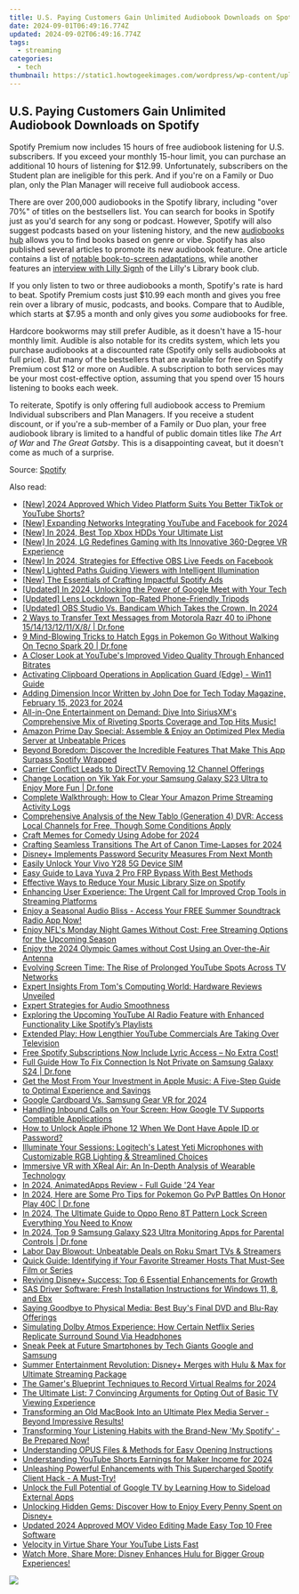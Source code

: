 ```yaml
---
title: U.S. Paying Customers Gain Unlimited Audiobook Downloads on Spotify
date: 2024-09-01T06:49:16.774Z
updated: 2024-09-02T06:49:16.774Z
tags:
  - streaming
categories:
  - tech
thumbnail: https://static1.howtogeekimages.com/wordpress/wp-content/uploads/2023/08/spotify-2.jpg
---
```


## U.S. Paying Customers Gain Unlimited Audiobook Downloads on Spotify

Spotify Premium now includes 15 hours of free audiobook listening for U.S. subscribers. If you exceed your monthly 15-hour limit, you can purchase an additional 10 hours of listening for $12.99\. Unfortunately, subscribers on the Student plan are ineligible for this perk. And if you're on a Family or Duo plan, only the Plan Manager will receive full audiobook access.

 There are over 200,000 audiobooks in the Spotify library, including "over 70%" of titles on the bestsellers list. You can search for books in Spotify just as you'd search for any song or podcast. However, Spotify will also suggest podcasts based on your listening history, and the new [audiobooks hub](https://open.spotify.com/genre/0JQ5DAqbMKFETqK4t8f1n3?) allows you to find books based on genre or vibe. Spotify has also published several articles to promote its new audiobook feature. One article contains a list of [notable book-to-screen adaptations](https://newsroom.spotify.com/2023-09-29/book-tv-movie-film-first-show/), while another features an [interview with Lilly Signh](https://www.newsroom.spotify.com/2023-11-08/lilly-singh-influencer-audiobooks-lillys-library/) of the Lilly's Library book club.

 If you only listen to two or three audiobooks a month, Spotify's rate is hard to beat. Spotify Premium costs just $10.99 each month and gives you free rein over a library of music, podcasts, and books. Compare that to Audible, which starts at $7.95 a month and only gives you _some_ audiobooks for free.

 Hardcore bookworms may still prefer Audible, as it doesn't have a 15-hour monthly limit. Audible is also notable for its credits system, which lets you purchase audiobooks at a discounted rate (Spotify only sells audiobooks at full price). But many of the bestsellers that are available for free on Spotify Premium cost $12 or more on Audible. A subscription to both services may be your most cost-effective option, assuming that you spend over 15 hours listening to books each week.

 To reiterate, Spotify is only offering full audiobook access to Premium Individual subscribers and Plan Managers. If you receive a student discount, or if you're a sub-member of a Family or Duo plan, your free audiobook library is limited to a handful of public domain titles like _The Art of War_ and _The Great Gatsby_. This is a disappointing caveat, but it doesn't come as much of a surprise.

 Source: [Spotify](https://www.newsroom.spotify.com/2023-11-08/audiobooks-us-spotify-premium-users/)

<ins class="adsbygoogle"
     style="display:block"
     data-ad-format="autorelaxed"
     data-ad-client="ca-pub-7571918770474297"
     data-ad-slot="1223367746"></ins>



<ins class="adsbygoogle"
     style="display:block"
     data-ad-client="ca-pub-7571918770474297"
     data-ad-slot="8358498916"
     data-ad-format="auto"
     data-full-width-responsive="true"></ins>

<span class="atpl-alsoreadstyle">Also read:</span>
<div><ul>
<li><a href="https://youtube-docs.techidaily.com/024-approved-which-video-platform-suits-you-better-tiktok-or-youtube-shorts/"><u>[New] 2024 Approved  Which Video Platform Suits You Better  TikTok or YouTube Shorts?</u></a></li>
<li><a href="https://facebook-video-content.techidaily.com/new-expanding-networks-integrating-youtube-and-facebook-for-2024/"><u>[New] Expanding Networks  Integrating YouTube and Facebook for 2024</u></a></li>
<li><a href="https://screen-activity-recording.techidaily.com/new-in-2024-best-top-xbox-hdds-your-ultimate-list/"><u>[New] In 2024, Best Top Xbox HDDs  Your Ultimate List</u></a></li>
<li><a href="https://fox-http.techidaily.com/new-in-2024-lg-redefines-gaming-with-its-innovative-360-degree-vr-experience/"><u>[New] In 2024, LG Redefines Gaming with Its Innovative 360-Degree VR Experience</u></a></li>
<li><a href="https://visual-screen-recording.techidaily.com/new-in-2024-strategies-for-effective-obs-live-feeds-on-facebook/"><u>[New] In 2024, Strategies for Effective OBS Live Feeds on Facebook</u></a></li>
<li><a href="https://extra-skills.techidaily.com/new-lighted-paths-guiding-viewers-with-intelligent-illumination/"><u>[New] Lighted Paths  Guiding Viewers with Intelligent Illumination</u></a></li>
<li><a href="https://some-approaches.techidaily.com/new-the-essentials-of-crafting-impactful-spotify-ads/"><u>[New] The Essentials of Crafting Impactful Spotify Ads</u></a></li>
<li><a href="https://screen-video-capture.techidaily.com/updated-in-2024-unlocking-the-power-of-google-meet-with-your-tech/"><u>[Updated] In 2024, Unlocking the Power of Google Meet with Your Tech</u></a></li>
<li><a href="https://extra-skills.techidaily.com/updated-lens-lockdown-top-rated-phone-friendly-tripods/"><u>[Updated] Lens Lockdown  Top-Rated Phone-Friendly Tripods</u></a></li>
<li><a href="https://screen-recording.techidaily.com/updated-obs-studio-vs-bandicam-which-takes-the-crown-in-2024/"><u>[Updated] OBS Studio Vs. Bandicam  Which Takes the Crown, In 2024</u></a></li>
<li><a href="https://blog-min.techidaily.com/2-ways-to-transfer-text-messages-from-motorola-razr-40-to-iphone-1514131211x8-drfone-by-drfone-transfer-from-android-transfer-from-android/"><u>2 Ways to Transfer Text Messages from Motorola Razr 40 to iPhone 15/14/13/12/11/X/8/ | Dr.fone</u></a></li>
<li><a href="https://pokemon-go-android.techidaily.com/9-mind-blowing-tricks-to-hatch-eggs-in-pokemon-go-without-walking-on-tecno-spark-20-drfone-by-drfone-virtual-android/"><u>9 Mind-Blowing Tricks to Hatch Eggs in Pokemon Go Without Walking On Tecno Spark 20 | Dr.fone</u></a></li>
<li><a href="https://media-tips.techidaily.com/a-closer-look-at-youtubes-improved-video-quality-through-enhanced-bitrates/"><u>A Closer Look at YouTube's Improved Video Quality Through Enhanced Bitrates</u></a></li>
<li><a href="https://windows11.techidaily.com/activating-clipboard-operations-in-application-guard-edge-win11-guide/"><u>Activating Clipboard Operations in Application Guard (Edge) - Win11 Guide</u></a></li>
<li><a href="https://extra-resources.techidaily.com/adding-dimension-incor-written-by-john-doe-for-tech-today-magazine-february-15-2023-for-2024/"><u>Adding Dimension  Incor Written by John Doe for Tech Today Magazine, February 15, 2023 for 2024</u></a></li>
<li><a href="https://media-tips.techidaily.com/all-in-one-entertainment-on-demand-dive-into-siriusxms-comprehensive-mix-of-riveting-sports-coverage-and-top-hits-music/"><u>All-in-One Entertainment on Demand: Dive Into SiriusXM's Comprehensive Mix of Riveting Sports Coverage and Top Hits Music!</u></a></li>
<li><a href="https://media-tips.techidaily.com/amazon-prime-day-special-assemble-and-enjoy-an-optimized-plex-media-server-at-unbeatable-prices/"><u>Amazon Prime Day Special: Assemble & Enjoy an Optimized Plex Media Server at Unbeatable Prices</u></a></li>
<li><a href="https://media-tips.techidaily.com/beyond-boredom-discover-the-incredible-features-that-make-this-app-surpass-spotify-wrapped/"><u>Beyond Boredom: Discover the Incredible Features That Make This App Surpass Spotify Wrapped</u></a></li>
<li><a href="https://media-tips.techidaily.com/carrier-conflict-leads-to-directtv-removing-12-channel-offerings/"><u>Carrier Conflict Leads to DirectTV Removing 12 Channel Offerings</u></a></li>
<li><a href="https://location-social.techidaily.com/change-location-on-yik-yak-for-your-samsung-galaxy-s23-ultra-to-enjoy-more-fun-drfone-by-drfone-virtual-android/"><u>Change Location on Yik Yak For your Samsung Galaxy S23 Ultra to Enjoy More Fun | Dr.fone</u></a></li>
<li><a href="https://media-tips.techidaily.com/complete-walkthrough-how-to-clear-your-amazon-prime-streaming-activity-logs/"><u>Complete Walkthrough: How to Clear Your Amazon Prime Streaming Activity Logs</u></a></li>
<li><a href="https://media-tips.techidaily.com/comprehensive-analysis-of-the-new-tablo-generation-4-dvr-access-local-channels-for-free-though-some-conditions-apply/"><u>Comprehensive Analysis of the New Tablo (Generation 4) DVR: Access Local Channels for Free, Though Some Conditions Apply</u></a></li>
<li><a href="https://extra-information.techidaily.com/craft-memes-for-comedy-using-adobe-for-2024/"><u>Craft Memes for Comedy  Using Adobe for 2024</u></a></li>
<li><a href="https://fox-friendly.techidaily.com/crafting-seamless-transitions-the-art-of-canon-time-lapses-for-2024/"><u>Crafting Seamless Transitions  The Art of Canon Time-Lapses for 2024</u></a></li>
<li><a href="https://media-tips.techidaily.com/disneyplus-implements-password-security-measures-from-next-month/"><u>Disney+ Implements Password Security Measures From Next Month</u></a></li>
<li><a href="https://sim-unlock.techidaily.com/easily-unlock-your-vivo-y28-5g-device-sim-by-drfone-android/"><u>Easily Unlock Your Vivo Y28 5G Device SIM</u></a></li>
<li><a href="https://android-frp.techidaily.com/easy-guide-to-lava-yuva-2-pro-frp-bypass-with-best-methods-by-drfone-android/"><u>Easy Guide to Lava Yuva 2 Pro FRP Bypass With Best Methods</u></a></li>
<li><a href="https://media-tips.techidaily.com/effective-ways-to-reduce-your-music-library-size-on-spotify/"><u>Effective Ways to Reduce Your Music Library Size on Spotify</u></a></li>
<li><a href="https://media-tips.techidaily.com/enhancing-user-experience-the-urgent-call-for-improved-crop-tools-in-streaming-platforms/"><u>Enhancing User Experience: The Urgent Call for Improved Crop Tools in Streaming Platforms</u></a></li>
<li><a href="https://media-tips.techidaily.com/enjoy-a-seasonal-audio-bliss-access-your-free-summer-soundtrack-radio-app-now/"><u>Enjoy a Seasonal Audio Bliss - Access Your FREE Summer Soundtrack Radio App Now!</u></a></li>
<li><a href="https://media-tips.techidaily.com/enjoy-nfls-monday-night-games-without-cost-free-streaming-options-for-the-upcoming-season/"><u>Enjoy NFL's Monday Night Games Without Cost: Free Streaming Options for the Upcoming Season</u></a></li>
<li><a href="https://media-tips.techidaily.com/enjoy-the-2024-olympic-games-without-cost-using-an-over-the-air-antenna/"><u>Enjoy the 2024 Olympic Games without Cost Using an Over-the-Air Antenna</u></a></li>
<li><a href="https://media-tips.techidaily.com/evolving-screen-time-the-rise-of-prolonged-youtube-spots-across-tv-networks/"><u>Evolving Screen Time: The Rise of Prolonged YouTube Spots Across TV Networks</u></a></li>
<li><a href="https://hardware-help.techidaily.com/expert-insights-from-toms-computing-world-hardware-reviews-unveiled/"><u>Expert Insights From Tom's Computing World: Hardware Reviews Unveiled</u></a></li>
<li><a href="https://extra-resources.techidaily.com/expert-strategies-for-audio-smoothness/"><u>Expert Strategies for Audio Smoothness</u></a></li>
<li><a href="https://media-tips.techidaily.com/exploring-the-upcoming-youtube-ai-radio-feature-with-enhanced-functionality-like-spotifys-playlists/"><u>Exploring the Upcoming YouTube AI Radio Feature with Enhanced Functionality Like Spotify’s Playlists</u></a></li>
<li><a href="https://media-tips.techidaily.com/extended-play-how-lengthier-youtube-commercials-are-taking-over-television/"><u>Extended Play: How Lengthier YouTube Commercials Are Taking Over Television</u></a></li>
<li><a href="https://media-tips.techidaily.com/free-spotify-subscriptions-now-include-lyric-access-no-extra-cost/"><u>Free Spotify Subscriptions Now Include Lyric Access – No Extra Cost!</u></a></li>
<li><a href="https://howto.techidaily.com/full-guide-how-to-fix-connection-is-not-private-on-samsung-galaxy-s24-drfone-by-drfone-fix-android-problems-fix-android-problems/"><u>Full Guide How To Fix Connection Is Not Private on Samsung Galaxy S24 | Dr.fone</u></a></li>
<li><a href="https://media-tips.techidaily.com/get-the-most-from-your-investment-in-apple-music-a-five-step-guide-to-optimal-experience-and-savings/"><u>Get the Most From Your Investment in Apple Music: A Five-Step Guide to Optimal Experience and Savings</u></a></li>
<li><a href="https://some-techniques.techidaily.com/google-cardboard-vs-samsung-gear-vr-for-2024/"><u>Google Cardboard Vs. Samsung Gear VR for 2024</u></a></li>
<li><a href="https://media-tips.techidaily.com/handling-inbound-calls-on-your-screen-how-google-tv-supports-compatible-applications/"><u>Handling Inbound Calls on Your Screen: How Google TV Supports Compatible Applications</u></a></li>
<li><a href="https://apple-account.techidaily.com/how-to-unlock-apple-iphone-12-when-we-dont-have-apple-id-or-password-by-drfone-ios/"><u>How to Unlock Apple iPhone 12 When We Dont Have Apple ID or Password?</u></a></li>
<li><a href="https://media-tips.techidaily.com/illuminate-your-sessions-logitechs-latest-yeti-microphones-with-customizable-rgb-lighting-and-streamlined-choices/"><u>Illuminate Your Sessions: Logitech's Latest Yeti Microphones with Customizable RGB Lighting & Streamlined Choices</u></a></li>
<li><a href="https://media-tips.techidaily.com/immersive-vr-with-xreal-air-an-in-depth-analysis-of-wearable-technology/"><u>Immersive VR with XReal Air: An In-Depth Analysis of Wearable Technology</u></a></li>
<li><a href="https://extra-resources.techidaily.com/in-2024-animatedapps-review-full-guide-24-year/"><u>In 2024, AnimatedApps Review - Full Guide '24 Year</u></a></li>
<li><a href="https://pokemon-go-android.techidaily.com/in-2024-here-are-some-pro-tips-for-pokemon-go-pvp-battles-on-honor-play-40c-drfone-by-drfone-virtual-android/"><u>In 2024, Here are Some Pro Tips for Pokemon Go PvP Battles On Honor Play 40C | Dr.fone</u></a></li>
<li><a href="https://easy-unlock-android.techidaily.com/in-2024-the-ultimate-guide-to-oppo-reno-8t-pattern-lock-screen-everything-you-need-to-know-by-drfone-android/"><u>In 2024, The Ultimate Guide to Oppo Reno 8T Pattern Lock Screen Everything You Need to Know</u></a></li>
<li><a href="https://android-location-track.techidaily.com/in-2024-top-9-samsung-galaxy-s23-ultra-monitoring-apps-for-parental-controls-drfone-by-drfone-virtual-android/"><u>In 2024, Top 9 Samsung Galaxy S23 Ultra Monitoring Apps for Parental Controls | Dr.fone</u></a></li>
<li><a href="https://media-tips.techidaily.com/labor-day-blowout-unbeatable-deals-on-roku-smart-tvs-and-streamers/"><u>Labor Day Blowout: Unbeatable Deals on Roku Smart TVs & Streamers</u></a></li>
<li><a href="https://media-tips.techidaily.com/quick-guide-identifying-if-your-favorite-streamer-hosts-that-must-see-film-or-series/"><u>Quick Guide: Identifying if Your Favorite Streamer Hosts That Must-See Film or Series</u></a></li>
<li><a href="https://media-tips.techidaily.com/reviving-disneyplus-success-top-6-essential-enhancements-for-growth/"><u>Reviving Disney+ Success: Top 6 Essential Enhancements for Growth</u></a></li>
<li><a href="https://win-dash.techidaily.com/sas-driver-software-fresh-installation-instructions-for-windows-11-8-and-ebx/"><u>SAS Driver Software: Fresh Installation Instructions for Windows 11, 8, and Ebx</u></a></li>
<li><a href="https://media-tips.techidaily.com/saying-goodbye-to-physical-media-best-buys-final-dvd-and-blu-ray-offerings/"><u>Saying Goodbye to Physical Media: Best Buy's Final DVD and Blu-Ray Offerings</u></a></li>
<li><a href="https://media-tips.techidaily.com/simulating-dolby-atmos-experience-how-certain-netflix-series-replicate-surround-sound-via-headphones/"><u>Simulating Dolby Atmos Experience: How Certain Netflix Series Replicate Surround Sound Via Headphones</u></a></li>
<li><a href="https://media-tips.techidaily.com/sneak-peek-at-future-smartphones-by-tech-giants-google-and-samsung/"><u>Sneak Peek at Future Smartphones by Tech Giants Google and Samsung</u></a></li>
<li><a href="https://media-tips.techidaily.com/summer-entertainment-revolution-disneyplus-merges-with-hulu-and-max-for-ultimate-streaming-package/"><u>Summer Entertainment Revolution: Disney+ Merges with Hulu & Max for Ultimate Streaming Package</u></a></li>
<li><a href="https://video-capture.techidaily.com/the-gamers-blueprint-techniques-to-record-virtual-realms-for-2024/"><u>The Gamer's Blueprint  Techniques to Record Virtual Realms for 2024</u></a></li>
<li><a href="https://media-tips.techidaily.com/the-ultimate-list-7-convincing-arguments-for-opting-out-of-basic-tv-viewing-experience/"><u>The Ultimate List: 7 Convincing Arguments for Opting Out of Basic TV Viewing Experience</u></a></li>
<li><a href="https://media-tips.techidaily.com/transforming-an-old-macbook-into-an-ultimate-plex-media-server-beyond-impressive-results/"><u>Transforming an Old MacBook Into an Ultimate Plex Media Server - Beyond Impressive Results!</u></a></li>
<li><a href="https://media-tips.techidaily.com/transforming-your-listening-habits-with-the-brand-new-my-spotify-be-prepared-now/"><u>Transforming Your Listening Habits with the Brand-New 'My Spotify' - Be Prepared Now!</u></a></li>
<li><a href="https://media-tips.techidaily.com/understanding-opus-files-and-methods-for-easy-opening-instructions/"><u>Understanding OPUS Files & Methods for Easy Opening Instructions</u></a></li>
<li><a href="https://facebook-video-footage.techidaily.com/understanding-youtube-shorts-earnings-for-maker-income-for-2024/"><u>Understanding YouTube Shorts Earnings for Maker Income for 2024</u></a></li>
<li><a href="https://media-tips.techidaily.com/unleashing-powerful-enhancements-with-this-supercharged-spotify-client-hack-a-must-try/"><u>Unleashing Powerful Enhancements with This Supercharged Spotify Client Hack - A Must-Try!</u></a></li>
<li><a href="https://media-tips.techidaily.com/unlock-the-full-potential-of-google-tv-by-learning-how-to-sideload-external-apps/"><u>Unlock the Full Potential of Google TV by Learning How to Sideload External Apps</u></a></li>
<li><a href="https://media-tips.techidaily.com/unlocking-hidden-gems-discover-how-to-enjoy-every-penny-spent-on-disneyplus/"><u>Unlocking Hidden Gems: Discover How to Enjoy Every Penny Spent on Disney+</u></a></li>
<li><a href="https://ai-video-apps.techidaily.com/updated-2024-approved-mov-video-editing-made-easy-top-10-free-software/"><u>Updated 2024 Approved MOV Video Editing Made Easy Top 10 Free Software</u></a></li>
<li><a href="https://youtube-lab.techidaily.com/ity-in-virtue-share-your-youtube-lists-fast/"><u>Velocity in Virtue  Share Your YouTube Lists Fast</u></a></li>
<li><a href="https://media-tips.techidaily.com/watch-more-share-more-disney-enhances-hulu-for-bigger-group-experiences/"><u>Watch More, Share More: Disney Enhances Hulu for Bigger Group Experiences!</u></a></li>
</ul></div>

<!-- affiliate ads begin -->
<a href="https://secure.2checkout.com/order/checkout.php?PRODS=4620780&QTY=1&AFFILIATE=108875&CART=1"><img src="https://secure.avangate.com/images/merchant/07dd4d5a72f5740ef0f035f201951476/728__90banner.jpg" border="0"></a>
<!-- affiliate ads end -->